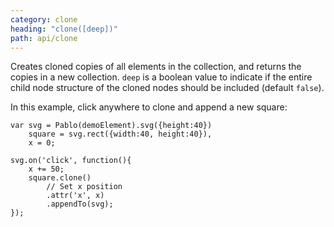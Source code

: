 ```yaml
---
category: clone
heading: "clone([deep])"
path: api/clone
---
```


Creates cloned copies of all elements in the collection, and returns the copies in a new collection. `deep` is a boolean value to indicate if the entire child node structure of the cloned nodes should be included (default `false`).

In this example, click anywhere to clone and append a new square:

    var svg = Pablo(demoElement).svg({height:40})
        square = svg.rect({width:40, height:40}),
        x = 0;

    svg.on('click', function(){
        x += 50;
        square.clone()
            // Set x position
            .attr('x', x)
            .appendTo(svg);
    });
